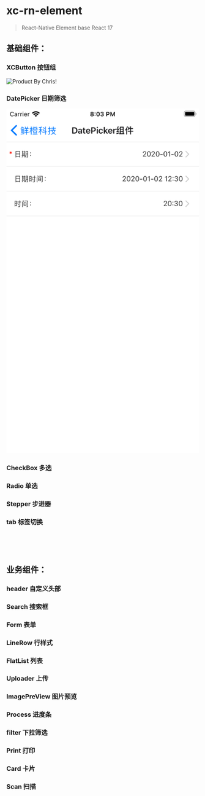 # xc-rn-element

> React-Native Element base React 17

## 基础组件：

### XCButton 按钮组

![Product By Chris!](/image/Demo/button.png 'XCButton')

### DatePicker 日期筛选

![Product By Chris!](./src/component/assets/Demo/datepicker.png 'XCButton')

### CheckBox 多选

### Radio 单选

### Stepper 步进器

### tab 标签切换

<br />
<br />
<br />

## 业务组件：

### header 自定义头部

### Search 搜索框

### Form 表单

### LineRow 行样式

### FlatList 列表

### Uploader 上传

### ImagePreView 图片预览

### Process 进度条

### filter 下拉筛选

### Print 打印

### Card 卡片

### Scan 扫描
